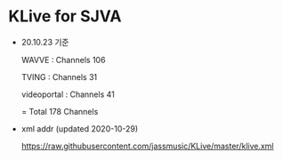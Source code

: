 # KLive for SJVA

* 20.10.23 기준

   WAVVE : Channels 106
   
   TVING : Channels 31
   
   videoportal : Channels 41
   
   = Total 178 Channels

* xml addr (updated 2020-10-29)

  https://raw.githubusercontent.com/jassmusic/KLive/master/klive.xml


